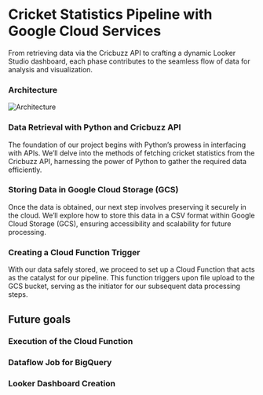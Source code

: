 #  Cricket Statistics Pipeline with Google Cloud Services
 From retrieving data via the Cricbuzz API to crafting a dynamic Looker Studio dashboard, each phase contributes to the seamless flow of data for analysis and visualization.

### Architecture

![Architecture](https://github.com/vishal-bulbule/cricket-stat-data-engineering-project/blob/master/Architecture.png)

### Data Retrieval with Python and Cricbuzz API
The foundation of our project begins with Python’s prowess in interfacing with APIs. We’ll delve into the methods of fetching cricket statistics from the Cricbuzz API, harnessing the power of Python to gather the required data efficiently.

### Storing Data in Google Cloud Storage (GCS)
Once the data is obtained, our next step involves preserving it securely in the cloud. We’ll explore how to store this data in a CSV format within Google Cloud Storage (GCS), ensuring accessibility and scalability for future processing.

### Creating a Cloud Function Trigger
With our data safely stored, we proceed to set up a Cloud Function that acts as the catalyst for our pipeline. This function triggers upon file upload to the GCS bucket, serving as the initiator for our subsequent data processing steps.

## Future goals

### Execution of the Cloud Function
### Dataflow Job for BigQuery
### Looker Dashboard Creation


